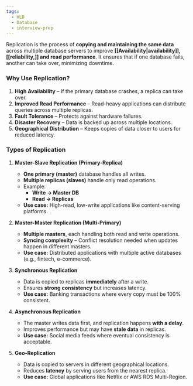 ```yaml
---
tags:
  - HLD
  - Database
  - interview-prep
---
```

Replication is the process of **copying and maintaining the same data** across multiple database servers to improve **[[Availability|availability]], [[reliability,]] and read performance**. It ensures that if one database fails, another can take over, minimizing downtime.

### **Why Use Replication?**
1. **High Availability** – If the primary database crashes, a replica can take over.
2. **Improved Read Performance** – Read-heavy applications can distribute queries across multiple replicas.
3. **Fault Tolerance** – Protects against hardware failures.
4. **Disaster Recovery** – Data is backed up across multiple locations.
5. **Geographical Distribution** – Keeps copies of data closer to users for reduced latency.

### **Types of Replication**

1. **Master-Slave Replication (Primary-Replica)**
    - **One primary (master)** database handles all writes.
    - **Multiple replicas (slaves)** handle only read operations.
    - Example:
        - **Write → Master DB**
        - **Read → Replicas**
    - **Use case:** High-read, low-write applications like content-serving platforms.
    
2. **Master-Master Replication (Multi-Primary)**
    - **Multiple masters**, each handling both read and write operations.
    - **Syncing complexity** – Conflict resolution needed when updates happen in different masters.
    - **Use case:** Distributed applications with multiple active databases (e.g., fintech, e-commerce).
    
3. **Synchronous Replication**
    - Data is copied to replicas **immediately** after a write.
    - Ensures **strong consistency** but increases latency.
    - **Use case:** Banking transactions where every copy must be 100% consistent.
    
4. **Asynchronous Replication**
    - The master writes data first, and replication happens **with a delay**.
    - Improves performance but may have **stale data** in replicas.
    - **Use case:** Social media feeds where eventual consistency is acceptable.
    
5. **Geo-Replication**
    - Data is copied to servers in different geographical locations.
    - Reduces **latency** by serving users from the nearest replica.
    - **Use case:** Global applications like Netflix or AWS RDS Multi-Region.